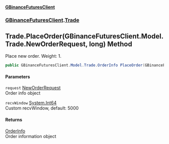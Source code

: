 #### [GBinanceFuturesClient](./index.md 'index')
### [GBinanceFuturesClient](./GBinanceFuturesClient.md 'GBinanceFuturesClient').[Trade](./GBinanceFuturesClient-Trade.md 'GBinanceFuturesClient.Trade')
## Trade.PlaceOrder(GBinanceFuturesClient.Model.Trade.NewOrderRequest, long) Method
Place new order. Weight: 1.  
```csharp
public GBinanceFuturesClient.Model.Trade.OrderInfo PlaceOrder(GBinanceFuturesClient.Model.Trade.NewOrderRequest request, long recvWindow);
```
#### Parameters
<a name='GBinanceFuturesClient-Trade-PlaceOrder(GBinanceFuturesClient-Model-Trade-NewOrderRequest_long)-request'></a>
`request` [NewOrderRequest](./GBinanceFuturesClient-Model-Trade-NewOrderRequest.md 'GBinanceFuturesClient.Model.Trade.NewOrderRequest')  
Order info object  
  
<a name='GBinanceFuturesClient-Trade-PlaceOrder(GBinanceFuturesClient-Model-Trade-NewOrderRequest_long)-recvWindow'></a>
`recvWindow` [System.Int64](https://docs.microsoft.com/en-us/dotnet/api/System.Int64 'System.Int64')  
Custom recvWindow, default: 5000  
  
#### Returns
[OrderInfo](./GBinanceFuturesClient-Model-Trade-OrderInfo.md 'GBinanceFuturesClient.Model.Trade.OrderInfo')  
Order information object  
